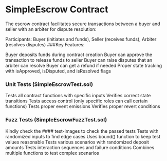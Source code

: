 # SimpleEscrow Contract
The escrow contract facilitates secure transactions between a buyer and seller with an arbiter for dispute resolution:

Participants: Buyer (initiates and funds), Seller (receives funds), Arbiter (resolves disputes)
###Key Features:

Buyer deposits funds during contract creation
Buyer can approve the transaction to release funds to seller
Buyer can raise disputes that an arbiter can resolve
Buyer can get a refund if needed
Proper state tracking with isApproved, isDisputed, and isResolved flags


### Unit Tests (SimpleEscrowTest.sol)

Tests all contract functions with specific inputs
Verifies correct state transitions
Tests access control (only specific roles can call certain functions)
Tests proper event emissions
Verifies proper revert conditions

### Fuzz Tests (SimpleEscrowFuzzTest.sol)
Kindly check the #### test-images to check the passed tests
Tests with randomized inputs to find edge cases
Uses bound() function to keep test values reasonable
Tests various scenarios with randomized deposit amounts
Tests interaction sequences and failure conditions
Combines multiple functions to test complex scenarios